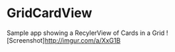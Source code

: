 # GridCardView
Sample app showing a RecylerView of Cards in a Grid
![Screenshot]http://imgur.com/a/XxG1B
